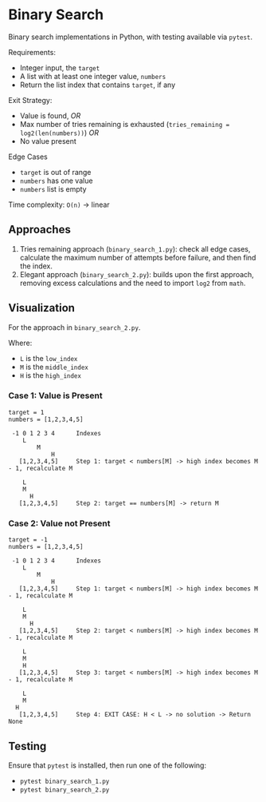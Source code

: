 # Binary Search

Binary search implementations in Python, with testing available via `pytest`.

Requirements:
- Integer input, the `target`
- A list with at least one integer value, `numbers`
- Return the list index that contains `target`, if any

Exit Strategy:
- Value is found, *OR*
- Max number of tries remaining is exhausted (`tries_remaining = log2(len(numbers))`) *OR*
- No value present

Edge Cases
- `target` is out of range
- `numbers` has one value
- `numbers` list is empty

Time complexity: `O(n)` -> linear

## Approaches

1. Tries remaining approach (`binary_search_1.py`): check all edge cases, calculate the maximum number of attempts before failure, and then find the index.
2. Elegant approach (`binary_search_2.py`):  builds upon the first approach, removing excess calculations and the need to import `log2` from `math`.

## Visualization

For the approach in `binary_search_2.py`.

Where:
- `L` is the `low_index`
- `M` is the `middle_index`
- `H` is the `high_index`

### Case 1: Value is Present
```
target = 1
numbers = [1,2,3,4,5]

 -1 0 1 2 3 4      Indexes
    L   
        M  
            H
   [1,2,3,4,5]     Step 1: target < numbers[M] -> high index becomes M - 1, recalculate M
     
    L 
    M
      H
   [1,2,3,4,5]     Step 2: target == numbers[M] -> return M
```

### Case 2: Value not Present
```
target = -1
numbers = [1,2,3,4,5]

 -1 0 1 2 3 4      Indexes
    L   
        M  
            H
   [1,2,3,4,5]     Step 1: target < numbers[M] -> high index becomes M - 1, recalculate M

    L 
    M
      H
   [1,2,3,4,5]     Step 2: target < numbers[M] -> high index becomes M - 1, recalculate M

    L   
    M  
    H
   [1,2,3,4,5]     Step 3: target < numbers[M] -> high index becomes M - 1, recalculate M

    L 
    M
  H
   [1,2,3,4,5]     Step 4: EXIT CASE: H < L -> no solution -> Return None 
```

## Testing

Ensure that `pytest` is installed, then run one of the following:
- `pytest binary_search_1.py`
- `pytest binary_search_2.py`
